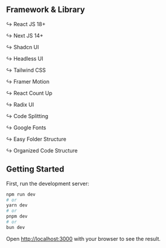 ## Framework & Library

↪ React JS 18+

↪ Next JS 14+

↪ Shadcn UI

↪ Headless UI

↪ Tailwind CSS

↪ Framer Motion

↪ React Count Up

↪ Radix UI

↪ Code Splitting

↪ Google Fonts

↪ Easy Folder Structure

↪ Organized Code Structure

## Getting Started

First, run the development server:

```bash
npm run dev
# or
yarn dev
# or
pnpm dev
# or
bun dev
```

Open [http://localhost:3000](http://localhost:3000) with your browser to see the result.
